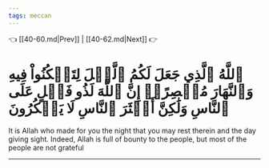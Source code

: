 ```yaml
---
tags: meccan
---
```


👈 [[40-60.md|Prev]] | [[40-62.md|Next]] 👉

# ٱللَّهُ ٱلَّذِي جَعَلَ لَكُمُ ٱلَّيۡلَ لِتَسۡكُنُواْ فِيهِ وَٱلنَّهَارَ مُبۡصِرًاۚ إِنَّ ٱللَّهَ لَذُو فَضۡلٍ عَلَى ٱلنَّاسِ وَلَٰكِنَّ أَكۡثَرَ ٱلنَّاسِ لَا يَشۡكُرُونَ

It is Allah who made for you the night that you may rest therein and the day giving sight. Indeed, Allah is full of bounty to the people, but most of the people are not grateful

---

